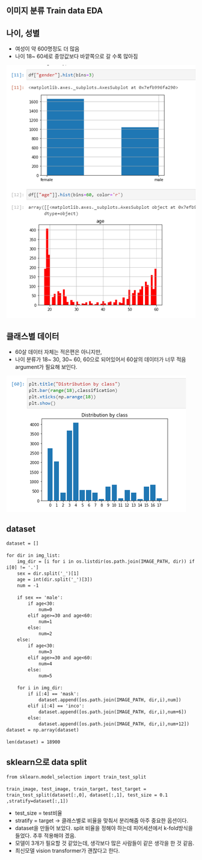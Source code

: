 ## 이미지 분류 Train data EDA

## 나이, 성별
- 여성이 약 600명정도 더 많음
- 나이 18~ 60세로 중앙값보다 바깥쪽으로 갈 수록 많아짐
<img src=image/eda1.png>

 
## 클래스별 데이터
- 60살 데이터 자체는 적은편은 아니지만,
- 나이 분류가 18~ 30, 30~ 60, 60으로 되어있어서 60살의 데이터가 너무 적음 argument가 필요해 보인다.
<img src=image/eda2.png>

## dataset
    dataset = []

    for dir in img_list:
        img_dir = [i for i in os.listdir(os.path.join(IMAGE_PATH, dir)) if i[0] != '.']
        sex = dir.split('_')[1]
        age = int(dir.split('_')[3])
        num = -1

        if sex == 'male':
            if age<30:
                num=0
            elif age>=30 and age<60:
                num=1
            else:
                num=2
        else:
            if age<30:
                num=3
            elif age>=30 and age<60:
                num=4
            else:
                num=5

        for i in img_dir:
            if i[:4] == 'mask':
                dataset.append([os.path.join(IMAGE_PATH, dir,i),num])
            elif i[:4] == 'inco':
                dataset.append([os.path.join(IMAGE_PATH, dir,i),num+6])
            else:
                dataset.append([os.path.join(IMAGE_PATH, dir,i),num+12])
    dataset = np.array(dataset)            
    
    len(dataset) = 18900

## sklearn으로 data split
    from sklearn.model_selection import train_test_split

    train_image, test_image, train_target, test_target = train_test_split(dataset[:,0], dataset[:,1], test_size = 0.1 ,stratify=dataset[:,1])
 
- test_size = test비율
- stratify = target -> 클래스별로 비율을 맞춰서 분리해줌 아주 중요한 옵션이다.
- dataset을 만들어 보았다. split 비율을 정해야 하는데 피어세션에서 k-fold방식을 들었다. 추후 적용해야 겠음.
- 모델이 3개가 필요할 것 같았는데, 생각보다 많은 사람들이 같은 생각을 한 것 같음.
- 최신모델 vision transformer가 괜찮다고 한다.
